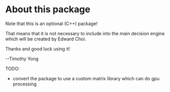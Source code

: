 About this package
==================

Note that this is an optional (C++) package!

That means that it is not necessary to include into the main decision engine
which will be created by Edward Choi.

Thanks and good luck using it!

--Timothy Yong

TODO:
- convert the package to use a custom matrix library which can do gpu processing
